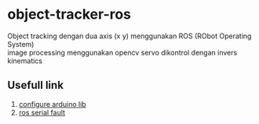 # object-tracker-ros
Object tracking dengan dua axis (x y) menggunakan ROS (RObot Operating System) \
image processing menggunakan opencv
servo dikontrol dengan invers kinematics

## Usefull link
1. [configure arduino lib](http://wiki.ros.org/rosserial_arduino/Tutorials/Arduino%20IDE%20Setup)
2. [ros serial fault](https://community.husarion.com/t/rosserial-python-died/293)
 
